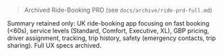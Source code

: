 > Archived Ride-Booking PRD (see `docs/archive/ride-prd-full.md`)

Summary retained only: UK ride-booking app focusing on fast booking (<60s), service levels (Standard, Comfort, Executive, XL), GBP pricing, driver assignment, tracking, trip history, safety (emergency contacts, trip sharing). Full UX specs archived.